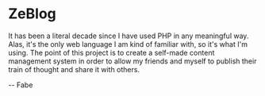 # ZeBlog

It has been a literal decade since I have used PHP in any meaningful way.  Alas, it's the only web language I am kind of familiar with, so it's what I'm using.  The point of this project is to create a self-made content management system in order to allow my friends and myself to publish their train of thought and share it with others.  

-- Fabe
